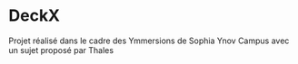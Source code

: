 # DeckX
Projet réalisé dans le cadre des Ymmersions de Sophia Ynov Campus avec un sujet proposé par Thales

